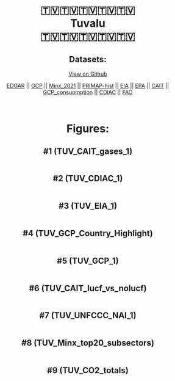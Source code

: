 
<center>
<h1 align="center">
🇹🇻🇹🇻🇹🇻🇹🇻🇹🇻
<br>
Tuvalu
<br>
🇹🇻🇹🇻🇹🇻🇹🇻🇹🇻
</h1>
<h2>Datasets:</h2>
<p><a href="https://github.com/dquintani/GreenhouseData/tree/master/country_data/TUV_Tuvalu/data">View on Github</a>
<br></p><p><a href="data/TUV_EDGAR.csv">EDGAR</a> || <a href="data/TUV_GCP.csv">GCP</a> || <a href="data/TUV_Minx_2021.csv">Minx_2021</a> || <a href="data/TUV_PRIMAP-hist.csv">PRIMAP-hist</a> || <a href="data/TUV_EIA.csv">EIA</a> || <a href="data/TUV_EPA.csv">EPA</a> || <a href="data/TUV_CAIT.csv">CAIT</a> || <a href="data/TUV_GCP_consupmption.csv">GCP_consupmption</a> || <a href="data/TUV_CDIAC.csv">CDIAC</a> || <a href="data/TUV_FAO.csv">FAO</a></p><p><br></p>
<h1>Figures:</h1><h2>#1 (TUV_CAIT_gases_1)</h2>
<p><img alt="" src="figures/TUV_CAIT_gases_1.png" /></p><h2>#2 (TUV_CDIAC_1)</h2>
<p><img alt="" src="figures/TUV_CDIAC_1.png" /></p><h2>#3 (TUV_EIA_1)</h2>
<p><img alt="" src="figures/TUV_EIA_1.png" /></p><h2>#4 (TUV_GCP_Country_Highlight)</h2>
<p><img alt="" src="figures/TUV_GCP_Country_Highlight.png" /></p><h2>#5 (TUV_GCP_1)</h2>
<p><img alt="" src="figures/TUV_GCP_1.png" /></p><h2>#6 (TUV_CAIT_lucf_vs_nolucf)</h2>
<p><img alt="" src="figures/TUV_CAIT_lucf_vs_nolucf.png" /></p><h2>#7 (TUV_UNFCCC_NAI_1)</h2>
<p><img alt="" src="figures/TUV_UNFCCC_NAI_1.png" /></p><h2>#8 (TUV_Minx_top20_subsectors)</h2>
<p><img alt="" src="figures/TUV_Minx_top20_subsectors.png" /></p><h2>#9 (TUV_CO2_totals)</h2>
<p><img alt="" src="figures/TUV_CO2_totals.png" /></p>